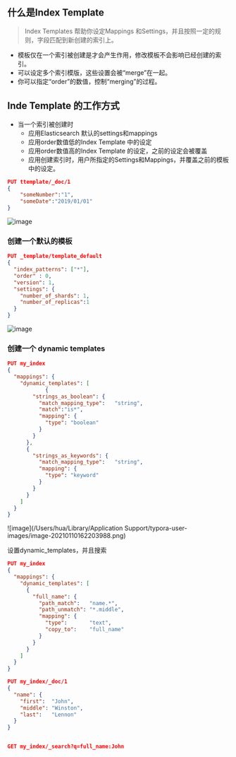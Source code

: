## 什么是Index Template

> Index Templates 帮助你设定Mappings 和Settings，并且按照一定的规则，字段匹配到新创建的索引上。

- 模板仅在一个索引被创建是才会产生作用，修改模板不会影响已经创建的索引。
- 可以设定多个索引模版，这些设置会被“merge”在一起。
- 你可以指定“order”的数值，控制“merging”的过程。

## Inde Template 的工作方式

- 当一个索引被创建时
  - 应用Elasticsearch 默认的settings和mappings
  - 应用order数值低的Index Template 中的设定
  - 应用order数值高的Index Template 的设定，之前的设定会被覆盖
  - 应用创建索引时，用户所指定的Settings和Mappings，并覆盖之前的模板中的设定。

```json
PUT ttemplate/_doc/1
{
	"someNumber":"1",
	"someDate":"2019/01/01"
}
```

![image](https://java-run-blog.oss-cn-zhangjiakou.aliyuncs.com/blog/2a4FiA.png)



### 创建一个默认的模板

```json
PUT _template/template_default
{
  "index_patterns": ["*"],
  "order" : 0,
  "version": 1,
  "settings": {
    "number_of_shards": 1,
    "number_of_replicas":1
  }
}
```

![image](https://java-run-blog.oss-cn-zhangjiakou.aliyuncs.com/blog/SQXPzj.png)

### 创建一个 dynamic templates

```json
PUT my_index
{
  "mappings": {
    "dynamic_templates": [
            {
        "strings_as_boolean": {
          "match_mapping_type":   "string",
          "match":"is*",
          "mapping": {
            "type": "boolean"
          }
        }
      },
      {
        "strings_as_keywords": {
          "match_mapping_type":   "string",
          "mapping": {
            "type": "keyword"
          }
        }
      }
    ]
  }
}
```

![image](/Users/hua/Library/Application Support/typora-user-images/image-20210110162203988.png)



设置dynamic_templates，并且搜索

```json
PUT my_index
{
  "mappings": {
    "dynamic_templates": [
      {
        "full_name": {
          "path_match":   "name.*",
          "path_unmatch": "*.middle",
          "mapping": {
            "type":       "text",
            "copy_to":    "full_name"
          }
        }
      }
    ]
  }
}

PUT my_index/_doc/1
{
  "name": {
    "first":  "John",
    "middle": "Winston",
    "last":   "Lennon"
  }
}


GET my_index/_search?q=full_name:John

```

